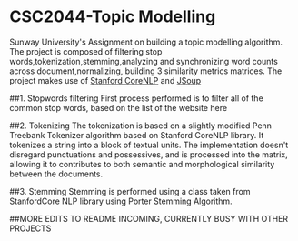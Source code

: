 # CSC2044-Topic Modelling
Sunway University's Assignment on building a topic modelling algorithm.
The project is composed of filtering stop words,tokenization,stemming,analyzing and synchronizing word counts 
across document,normalizing, building 3 similarity metrics matrices.
The project makes use of [Stanford CoreNLP](https://stanfordnlp.github.io/CoreNLP/) and [JSoup](https://jsoup.org/)

##1. Stopwords filtering
 First process performed is to filter all of the common stop words, based on
 the list of the website here

##2. Tokenizing
The tokenization is based on a slightly modified Penn 
Treebank Tokenizer algorithm based on Stanford CoreNLP library.
It tokenizes a string into a block of textual units.
The implementation doesn't disregard punctuations and possessives, and is processed 
into the matrix, allowing it to contributes to both semantic and morphological similarity
between the documents.

##3. Stemming
Stemming is performed using a class taken from StanfordCore NLP library
using Porter Stemming Algorithm.

##MORE EDITS TO README INCOMING, CURRENTLY BUSY WITH OTHER PROJECTS
